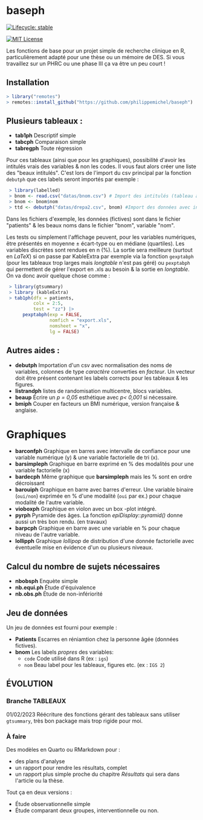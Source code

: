 # baseph

  <!-- badges: start -->
  [![Lifecycle: stable](https://img.shields.io/badge/lifecycle-stable-brightgreen.svg)](https://lifecycle.r-lib.org/articles/stages.html#stable)
  
  [![MIT License](https://img.shields.io/badge/License-MIT-green.svg)](https://choosealicense.com/licenses/mit/)
  
  <!-- badges: end -->
  
Les fonctions de base pour un projet simple de recherche clinique en R, particulièrement adapté pour une thèse ou un mémoire de DES. Si vous travaillez sur un PHRC ou une phase III ça va être un peu court !

 ## Installation
 
 ```R
 > library("remotes")
 > remotes::install_github("https://github.com/philippemichel/baseph")
```

## Plusieurs tableaux : 
- **tab1ph** Descriptif simple
- **tabcph** Comparaison simple
- **tabregph** Toute régression

Pour ces tableaux (ainsi que pour les graphiques), possibilité d'avoir les intitulés vrais des variables & non les codes. Il vous faut alors créer une liste des "beaux intitulés". C'est lors de l'import du csv principal par la fonction `debutph` que ces labels seront importés par exemple :

```R
 > library(labelled)
 > bnom <- read.csv("datas/bnom.csv") # Import des intitulés (tableau à deux colonnes : 'nom' & 'code' par ex.).
 > bnom <- bnom$nom 
 > ttd <- debutph("datas/drepa2.csv", bnom) #Import des données avec insertion des labels.
```

Dans les fichiers d'exemple, les données (fictives) sont dans le fichier "patients" & les beaux noms dans le fichier "bnom", variable "nom".

Les tests ou simplement l'affichage peuvent, pour les variables numériques, être présentés en moyenne ± écart-type ou en médiane (quartiles). Les variables discrètes sont rendues en n (%). 
La sortie sera meilleure (surtout en $LaTeX$) si on passe par KableExtra par exemple via la fonction `gexptabph` (pour les tableaux trop larges mais *longtable* n'est pas géré) ou `pexptabph` qui permettent de gérer l'export en .xls au besoin  & la sortie en *longtable*. On va donc avoir quelque chose comme : 

```R
 > library(gtsummary)
 > library (kableExtra)
 > tab1ph(dfx = patients, 
          colx = 2:5,
          test = "zz") |> 
      pexptabph(exp = FALSE,
                nomfich = "export.xls",
                nomsheet = "x",
                lg = FALSE)
```

## Autres aides : 
- **debutph** Importation d'un csv avec normalisation des noms de variables, colonnes de type *caractère* converties en *facteur*. Un vecteur doit être présent contenant les labels corrects pour les tableaux & les figures.
- **listrandph** listes de randomisation multicentre, blocs variables.
- **beaup** Écrire un *p = 0,05* esthétique avec *p< 0,001* si nécessaire.
- **bmiph** Couper en facteurs un BMI numérique, version française & anglaise.

# Graphiques
 - **barconfph** Graphique en barres avec intervalle de confiance pour une variable numérique (y) & une variable factorielle de tri (x).
- **barsimpleph** Graphique en barre exprimé en %  des modalités pour une variable factorielle (x) 
- **bardecph**  Même graphique que **barsimpleph** mais les % sont en ordre décroissant
- **barouiph** Graphique en barre avec barres d'erreur. Une variable
  binaire (`oui/non`) exprimée en % d'une modalité (`oui` par ex.) pour
  chaque modalité de l'autre variable.
- **vioboxph** Graphique en violon avec un box -plot intégré.
- **pyrph** Pyramide des âges. La fonction *epiDisplay::pyramid()* donne aussi un très bon rendu. (en travaux)
- **barpcph** Graphique en barre avec une variable en % pour chaque niveau de l'autre variable.
- **lollipph** Graphique *lollipop* de distribution d'une donnée factorielle avec éventuelle mise en évidence d'un ou plusieurs niveaux.

## Calcul du nombre de sujets nécessaires

- **nbobsph** Enquète simple
- **nb.equi.ph** Étude d'équivalence
- **nb.obs.ph** Étude de non-infériorité

## Jeu de données

Un jeu de données est fourni pour exemple : 

- **Patients** Escarres en réniamtion chez la personne âgée (données fictives).
- **bnom** Les labels *propres* des variables: 
    - `code` Code utilisé dans R (ex : `igs`)
    - `nom` Beau label pour les tableaux, figures etc.  (ex : `IGS 2`)
    
## ÉVOLUTION

### Branche TABLEAUX

01/02/2023 Réécriture des fonctions gérant des tableaux sans utiliser `gtsummary`, très bon package mais trop rigide pour moi.


### À faire

Des modèles en Quarto ou RMarkdown pour :

- des plans d'analyse
- un rapport pour rendre les résultats, complet
- un rapport plus simple proche du chapitre *Résultats* qui sera dans l'article ou la thèse. 

Tout ça en deux versions : 

- Étude observationnelle simple
- Étude comparant deux groupes, interventionnelle ou non. 
